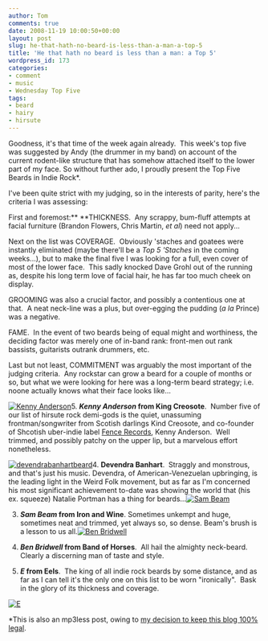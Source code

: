 ```yaml
---
author: Tom
comments: true
date: 2008-11-19 10:00:50+00:00
layout: post
slug: he-that-hath-no-beard-is-less-than-a-man-a-top-5
title: 'He that hath no beard is less than a man: a Top 5'
wordpress_id: 173
categories:
- comment
- music
- Wednesday Top Five
tags: 
- beard
- hairy
- hirsute
---
```


Goodness, it's that time of the week again already.  This week's top five was suggested by Andy (the drummer in my band) on account of the current rodent-like structure that has somehow attached itself to the lower part of my face. So without further ado, I proudly present the Top Five Beards in Indie Rock*.

I've been quite strict with my judging, so in the interests of parity, here's the criteria I was assessing:

First and foremost:** **THICKNESS.  Any scrappy, bum-fluff attempts at facial furniture (Brandon Flowers, Chris Martin, _et al_) need not apply...

Next on the list was COVERAGE.  Obviously 'staches and goatees were instantly eliminated (maybe there'll be a _Top 5 'Staches_ in the coming weeks...), but to make the final five I was looking for a full, even cover of most of the lower face.  This sadly knocked Dave Grohl out of the running as, despite his long term love of facial hair, he has far too much cheek on display.

GROOMING was also a crucial factor, and possibly a contentious one at that.  A neat neck-line was a plus, but over-egging the pudding (_a la_ Prince) was a negative.

FAME.  In the event of two beards being of equal might and worthiness, the deciding factor was merely one of in-band rank: front-men out rank bassists, guitarists outrank drummers, etc.

Last but not least, COMMITMENT was arguably the most important of the judging criteria.  Any rockstar can grow a beard for a couple of months or so, but what we were looking for here was a long-term beard strategy; i.e. noone actually knows what their face looks like...

[![Kenny Anderson](http://eatenbymonsters.files.wordpress.com/2008/11/kingcreosotebeard2.jpg?w=96)](http://eatenbymonsters.files.wordpress.com/2008/11/kingcreosotebeard2.jpg)5. **_Kenny Anderson_ from King Creosote**.  Number five of our list of hirsute rock demi-gods is the quiet, unassuming frontman/songwriter from Scotish darlings Kind Creosote, and co-founder of Shcotish uber-indie label [Fence Records](http://www.fencerecords.com/), Kenny Anderson.  Well trimmed, and possibly patchy on the upper lip, but a marvelous effort nonetheless.

[![devendrabanhartbeard](http://eatenbymonsters.files.wordpress.com/2008/11/devendrabanhartbeard.jpg?w=77)](http://eatenbymonsters.files.wordpress.com/2008/11/devendrabanhartbeard.jpg)4. **Devendra Banhart**.  Straggly and monstrous, and that's just his music. Devendra, of American-Venezuelan upbringing, is the leading light in the Weird Folk movement, but as far as I'm concerned his most significant achievement to-date was showing the world that (his ex. squeeze) Natalie Portman has a thing for beards...[![Sam Beam](http://eatenbymonsters.files.wordpress.com/2008/11/ironandwine_sambeambeard1.jpg)](http://eatenbymonsters.files.wordpress.com/2008/11/ironandwine_sambeambeard1.jpg)

3. **_Sam Beam_ from Iron and Wine**. Sometimes unkempt and huge, sometimes neat and trimmed, yet always so, so dense. Beam's brush is a lesson to us all.[![Ben Bridwell](http://eatenbymonsters.files.wordpress.com/2008/11/bandofhorses_benbridwellbeard.jpg?w=128)](http://eatenbymonsters.files.wordpress.com/2008/11/bandofhorses_benbridwellbeard.jpg)

2. **_Ben Bridwell_ from Band of Horses**.  All hail the almighty neck-beard.  Clearly a discerning man of taste and style.

1. **_E_ from Eels**.  The king of all indie rock beards by some distance, and as far as I can tell it's the only one on this list to be worn "ironically".  Bask in the glory of its thickness and coverage.

[![E](http://eatenbymonsters.files.wordpress.com/2008/11/ebeard.jpg?w=300)](http://eatenbymonsters.files.wordpress.com/2008/11/ebeard.jpg)

*This is also an mp3less post, owing to [my decision to keep this blog 100% legal](http://eatenbymonsters.wordpress.com/2008/11/18/say-what/).
